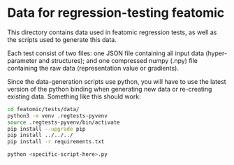 # Data for regression-testing featomic

This directory contains data used in featomic regression tests, as well as the
scripts used to generate this data.

Each test consist of two files: one JSON file containing all input data
(hyper-parameter and structures); and one compressed numpy (.npy) file
containing the raw data (representation value or gradients).

Since the data-generation scripts use python, you will have to use the latest
version of the python binding when generating new data or re-creating existing
data. Something like this should work:

```bash
cd featomic/tests/data/
python3 -m venv .regtests-pyvenv
source .regtests-pyvenv/bin/activate
pip install --upgrade pip
pip install ../../../
pip install -r requirements.txt

python <specific-script-here>.py
```
